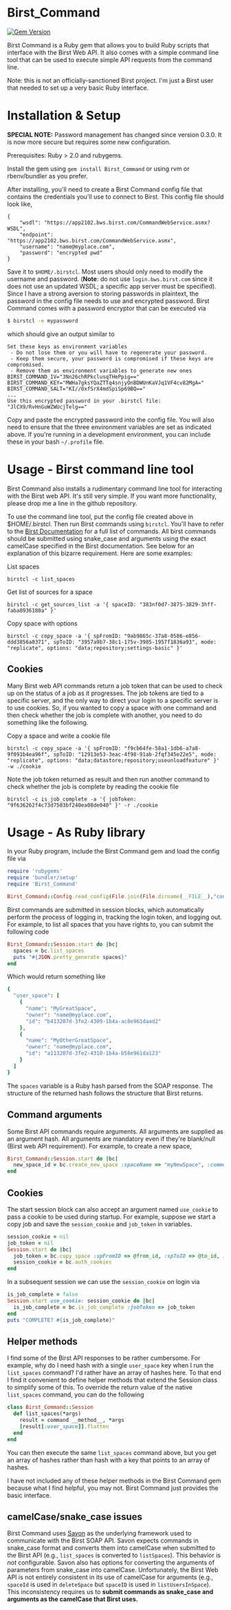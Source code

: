 Birst_Command
====================
[![Gem Version](https://badge.fury.io/rb/Birst_Command.svg)](http://badge.fury.io/rb/Birst_Command)

Birst Command is a Ruby gem that allows you to build Ruby scripts that
interface with the Birst Web API.  It also comes with a simple command line
tool that can be used to execute simple API requests from the command line.

Note: this is not an officially-sanctioned Birst project.  I'm just a
Birst user that needed to set up a very basic Ruby interface.

# Installation & Setup

**SPECIAL NOTE:** Password management has changed since version 0.3.0.
It is now more secure but requires some new configuration.

Prerequisites: Ruby > 2.0 and rubygems.

Install the gem using `gem install Birst_Command` or using rvm or
rbenv/bundler as you prefer.

After installing, you'll need to create a Birst Command config file
that contains the credentials you'll use to connect to Birst.  This
config file should look like,

    {
        "wsdl": "https://app2102.bws.birst.com/CommandWebService.asmx?WSDL",
        "endpoint": "https://app2102.bws.birst.com/CommandWebService.asmx",
        "username": "name@myplace.com",
        "password": "encrypted pwd"
    }

Save it to `$HOME/.birstcl`.  Most users should only need to modify
the username and password. (**Note**: do not use `login.bws.birst.com`
since it does not use an updated WSDL; a specific app server must be
specified).  Since I have a strong aversion to storing passwords in
plaintext, the password in the config file needs to use and encrypted
password.  Birst Command comes with a password encryptor that can be
executed via

````bash
$ birstcl -e mypassword
````

which should give an output similar to
````
Set these keys as environment variables
 - Do not lose them or you will have to regenerate your password.
 - Keep them secure, your password is compromised if these keys are compromised.
 - Remove them as environment variables to generate new ones
BIRST_COMMAND_IV="3Nn26chRPkclusqTHePpig=="
BIRST_COMMAND_KEY="MWHa7gksYQaZTTq4snjyOnBDWUnKaVJq1VF4cv82MgA="
BIRST_COMMAND_SALT="KI//0xfSrX4mdSpiSp69BQ=="
...
Use this encrypted password in your .birstcl file: "JlCX9/RvHnGuWZWUcjTelg=="
````

Copy and paste the encrypted password into the config file.  You will
also need to ensure that the three environment variables are set as
indicated above.  If you're running in a development environment, you
can include these in your bash `~/.profile` file.

# Usage - Birst command line tool

Birst Command also installs a rudimentary command line tool for interacting
with the Birst web API.  It's still very simple.  If you want more functionality,
please drop me a line in the github repository.

To use the command line tool, put the config file created above in
$HOME/.birstcl.  Then run Birst commands using `birstcl`.  You'll have to refer
to the [Birst Documentation](https://app2102.bws.birst.com/CommandWebService.asmx)
for a full list of commands.  All birst commands should be submitted using snake_case
and arguments using the exact camelCase specified in the Birst documentation.  See
below for an explanation of this bizarre requirement.  Here are some examples:

List spaces

    birstcl -c list_spaces

Get list of sources for a space

    birstcl -c get_sources_list -a '{ spaceID: "383nf0d7-3875-3829-3hff-faba8936180a" }'

Copy space with options

    birstcl -c copy_space -a '{ spFromID: "9ab9865c-37a8-0586-e856-ddd3856a0371", spToID: "3957a9b7-38c1-175v-3985-1957f1836a93", mode: "replicate", options: "data;repository;settings-basic" }'

## Cookies

Many Birst web API commands return a job token that can be used to check up
on the status of a job as it progresses.  The job tokens are tied to a specific
server, and the only way to direct your login to a specific server is to use
cookies.  So, if you wanted to copy a space with one command and then
check whether the job is complete with another, you need to do something
like the following.

Copy a space and write a cookie file

    birstcl -c copy_space -a '{ spFromID: "f9cb64fe-58a1-1db6-a7a8-9f091b4ea96f", spToID: "12913e53-3eac-4f98-91ab-2fqf345e22e5", mode: "replicate", options: "data;datastore;repository;useunloadfeature" }' -w ./cookie

Note the job token returned as result and then run another command to
check whether the job is complete by reading the cookie file

    birstcl -c is_job_complete -a '{ jobToken: "9f636262f4c73d7503bf240ea08de040" }' -r ./cookie

# Usage - As Ruby library

In your Ruby program, include the Birst Command gem and load the config file via

````ruby
require 'rubygems'
require 'bundler/setup'
require 'Birst_Command'

Birst_Command::Config.read_config(File.join(File.dirname(__FILE__),"config.json"))
````

Birst commands are submitted in session blocks, which automatically
perform the process of logging in, tracking the login token, and
logging out.  For example, to list all spaces that you have rights to,
you can submit the following code

````ruby
Birst_Command::Session.start do |bc|
  spaces = bc.list_spaces
  puts "#{JSON.pretty_generate spaces}"
end
````

Which would return something like

````ruby
{
  "user_space": [
    {
      "name": "MyGreatSpace",
      "owner": "name@myplace.com",
      "id": "b413207d-3fe2-4309-1b4a-ac8e961daad2"
    },
    {
      "name": "MyOtherGreatSpace",
      "owner": "name@myplace.com",
      "id": "a113207d-3fe2-4310-1b4a-b58e961da123"
    }
  ]
}
````

The `spaces` variable is a Ruby hash parsed from the SOAP response.
The structure of the returned hash follows the structure that Birst
returns.

## Command arguments

Some Birst API commands require arguments.  All arguments are supplied
as an argument hash.  All arguments are mandatory even if they're blank/null
(Birst web API requirement).  For example, to create a new space,

````ruby
Birst_Command::Session.start do |bc|
  new_space_id = bc.create_new_space :spaceName => "myNewSpace", :comments => "Just testing",:automatic => "false"
end
````

## Cookies

The start session block can also accept an argument named `use_cookie` to
pass a cookie to be used during startup.  For example, suppose we start
a copy job and save the `session_cookie` and `job_token` in variables.

````ruby
session_cookie = nil
job_token = nil
Session.start do |bc|
  job_token = bc.copy_space :spFromID => @from_id, :spToID => @to_id, :mode => "replicate", :options => "data;datastore;useunloadfeature"
  session_cookie = bc.auth_cookies
end
````
In a subsequent session we can use the `session_cookie` on login via

````ruby
is_job_complete = false
Session.start use_cookie: session_cookie do |bc|
  is_job_complete = bc.is_job_complete :jobToken => job_token
end
puts "COMPLETE? #{is_job_complete}"
````

## Helper methods

I find some of the Birst API responses to be rather cumbersome.  For
example, why do I need hash with a single `user_space` key when I
run the `list_spaces` command?  I'd
rather have an array of hashes here.  To that end I find it convenient
to define helper methods that extend the Session class to simplify
some of this.  To override the return value of the native
`list_spaces` command, you can do the following

````ruby
class Birst_Command::Session
  def list_spaces(*args)
    result = command __method__, *args
    [result[:user_space]].flatten
  end
end
````

You can then execute the same `list_spaces` command above, but you get
an array of hashes rather than hash with a key that points to an array
of hashes.

I have not included any of these helper methods in the Birst Command
gem because what I find helpful, you may not.  Birst Command just
provides the basic interface.


## camelCase/snake_case issues

Birst Command uses [Savon](http://savonrb.com/version2/client.html) as
the underlying framework used to communicate with the Birst SOAP API.
Savon expects commands in snake_case format and converts them into
camelCase when submitted to the Birst API (e.g., `list_spaces` is
converted to `listSpaces`).  This behavior is *not* configurable.
Savon also has options for converting the arguments of parameters from
snake_case into camelCase.  Unfortunately, the Birst Web API is not
entirely consistent in its use of camelCase for arguments (e.g.,
`spaceId` is used in `deleteSpace` but `spaceID` is used in
`listUsersInSpace`).  This inconsistency requires us to **submit
commands as snake_case and arguments as the camelCase that Birst
uses.**
